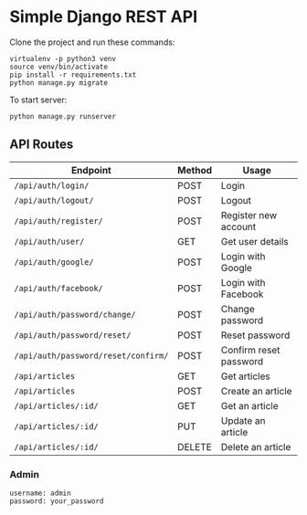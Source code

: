 # Simple Django REST API

Clone the project and run these commands:

    virtualenv -p python3 venv
    source venv/bin/activate
    pip install -r requirements.txt
    python manage.py migrate

To start server:

    python manage.py runserver

## API Routes

| Endpoint                            | Method | Usage                  |
| ----------------------------------- | ------ | ---------------------- |
| `/api/auth/login/`                  | POST   | Login                  |
| `/api/auth/logout/`                 | POST   | Logout                 |
| `/api/auth/register/`               | POST   | Register new account   |
| `/api/auth/user/`                   | GET    | Get user details       |
| `/api/auth/google/`                 | POST   | Login with Google      |
| `/api/auth/facebook/`               | POST   | Login with Facebook    |
| `/api/auth/password/change/`        | POST   | Change password        |
| `/api/auth/password/reset/`         | POST   | Reset password         |
| `/api/auth/password/reset/confirm/` | POST   | Confirm reset password |
| `/api/articles`                     | GET    | Get articles           |
| `/api/articles`                     | POST   | Create an article      |
| `/api/articles/:id/`                | GET    | Get an article         |
| `/api/articles/:id/`                | PUT    | Update an article      |
| `/api/articles/:id/`                | DELETE | Delete an article      |

### Admin

    username: admin
    password: your_password
